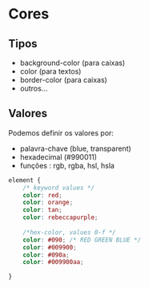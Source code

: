 # Cores

## Tipos

* background-color (para caixas)
* color (para textos)
* border-color (para caixas)
* outros...

## Valores

Podemos definir os valores por:

* palavra-chave (blue, transparent)
* hexadecimal (#990011)
* funções : rgb, rgba, hsl, hsla

```css
element {
    /* keyword values */
    color: red;
    color: orange;
    color: tan;
    color: rebeccapurple;
    
    /*hex-color, values 0-f */
    color: #090; /* RED GREEN BLUE */
    color: #009900;
    color: #090a;
    color: #009900aa;

}